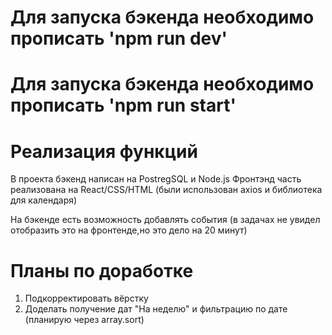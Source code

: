 # Для запуска бэкенда необходимо прописать 'npm run dev'

# Для запуска бэкенда необходимо прописать 'npm run start'

# Реализация функций

В проекта бэкенд написан на PostregSQL и Node.js
Фронтэнд часть реализована на React/CSS/HTML (были использован axios и библиотека для календаря)

На бэкенде есть возможность добавлять события (в задачах не увидел отобразить это на фронтенде,но это дело на 20 минут)

# Планы по доработке

1. Подкорректировать вёрстку
2. Доделать получение дат "На неделю" и фильтрацию по дате (планирую через array.sort)
